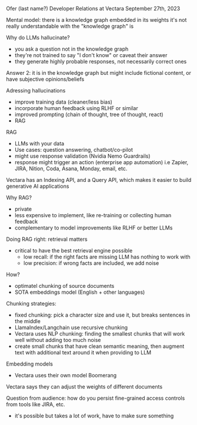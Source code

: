 Ofer (last name?) Developer Relations at Vectara
September 27th, 2023

Mental model: there is a knowledge graph embedded in its weights
it's not really understandable with the "knowledge graph" is

Why do LLMs hallucinate?
 - you ask a question not in the knowledge graph
 - they're not trained to say "I don't know" or caveat their answer
 - they generate highly probable responses, not necessarily correct ones

Answer 2: it is in the knowledge graph but might include fictional content, or have subjective opinions/beliefs

Adressing hallucinations
 - improve training data (cleaner/less bias)
 - incorporate human feedback using RLHF or similar
 - improved prompting (chain of thought, tree of thought, react)
 - RAG

RAG
 - LLMs with your data
 - Use cases: question answering, chatbot/co-pilot
 - might use response validation (Nvidia Nemo Guardrails)
 - response might trigger an action (enterprise app automation) i.e Zapier, JIRA, Nition, Coda, Asana, Monday, email, etc.

Vectara has an Indexing API, and a Query API, which makes it easier to build generative AI applications

Why RAG?
 - private
 - less expensive to implement, like re-training or collecting human feedback
 - complementary to model improvements like RLHF or better LLMs

Doing RAG right: retrieval matters
 - critical to have the best retrieval engine possible
   - low recall: if the right facts are missing LLM has nothing to work with
   - low precision: if wrong facts are included, we add noise

 How?
  - optimatel chunking of source documents
  - SOTA embeddings model (English + other languages)

 Chunking strategies:
  - fixed chunking: pick a character size and use it, but breaks sentences in the middle
  - LlamaIndex/Langchain use recursive chunking
  - Vectara uses NLP chunking: finding the smallest chunks that will work well without adding too much noise
  - create small chunks that have clean semantic meaning, then augment text with additional text around it when providing to LLM

Embedding models
 - Vectara uses their own model Boomerang

Vectara says they can adjust the weights of different documents

Question from audience: how do you persist fine-grained access controls from tools like JIRA, etc.
 - it's possible but takes a lot of work, have to make sure something
